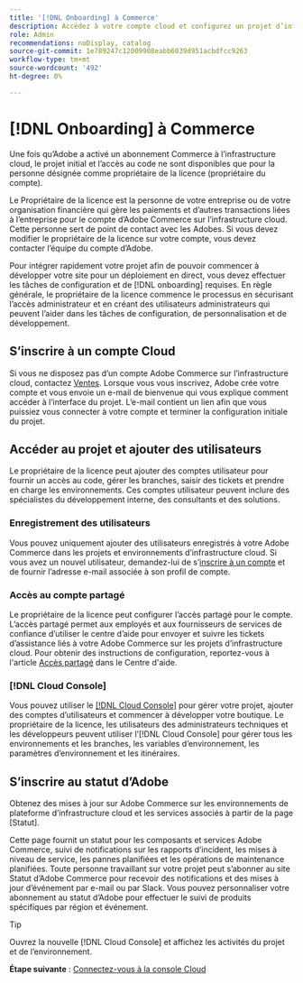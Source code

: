 ```yaml
---
title: '[!DNL Onboarding] à Commerce'
description: Accédez à votre compte cloud et configurez un projet d’infrastructure cloud Adobe Commerce.
role: Admin
recommendations: noDisplay, catalog
source-git-commit: 1e789247c12009908eabb6039d951acbdfcc9263
workflow-type: tm+mt
source-wordcount: '492'
ht-degree: 0%

---
```


# [!DNL Onboarding] à Commerce

Une fois qu’Adobe a activé un abonnement Commerce à l’infrastructure cloud, le projet initial et l’accès au code ne sont disponibles que pour la personne désignée comme propriétaire de la licence (propriétaire du compte).

Le Propriétaire de la licence est la personne de votre entreprise ou de votre organisation financière qui gère les paiements et d’autres transactions liées à l’entreprise pour le compte d’Adobe Commerce sur l’infrastructure cloud. Cette personne sert de point de contact avec les Adobes. Si vous devez modifier le propriétaire de la licence sur votre compte, vous devez contacter l’équipe du compte d’Adobe.

Pour intégrer rapidement votre projet afin de pouvoir commencer à développer votre site pour un déploiement en direct, vous devez effectuer les tâches de configuration et de [!DNL onboarding] requises. En règle générale, le propriétaire de la licence commence le processus en sécurisant l’accès administrateur et en créant des utilisateurs administrateurs qui peuvent l’aider dans les tâches de configuration, de personnalisation et de développement.

## S’inscrire à un compte Cloud

Si vous ne disposez pas d’un compte Adobe Commerce sur l’infrastructure cloud, contactez [Ventes]. Lorsque vous vous inscrivez, Adobe crée votre compte et vous envoie un e-mail de bienvenue qui vous explique comment accéder à l’interface du projet. L’e-mail contient un lien afin que vous puissiez vous connecter à votre compte et terminer la configuration initiale du projet.

## Accéder au projet et ajouter des utilisateurs

Le propriétaire de la licence peut ajouter des comptes utilisateur pour fournir un accès au code, gérer les branches, saisir des tickets et prendre en charge les environnements. Ces comptes utilisateur peuvent inclure des spécialistes du développement interne, des consultants et des solutions.

### Enregistrement des utilisateurs

Vous pouvez uniquement ajouter des utilisateurs enregistrés à votre Adobe Commerce dans les projets et environnements d’infrastructure cloud. Si vous avez un nouvel utilisateur, demandez-lui de s’[inscrire à un compte](https://account.magento.com/customer/account/login/) et de fournir l’adresse e-mail associée à son profil de compte.

### Accès au compte partagé

Le propriétaire de la licence peut configurer l’accès partagé pour le compte. L’accès partagé permet aux employés et aux fournisseurs de services de confiance d’utiliser le centre d’aide pour envoyer et suivre les tickets d’assistance liés à votre Adobe Commerce sur les projets d’infrastructure cloud. Pour obtenir des instructions de configuration, reportez-vous à l&#39;article [Accès partagé] dans le Centre d&#39;aide.

### [!DNL Cloud Console]

Vous pouvez utiliser le [[!DNL Cloud Console]](cloud-console.md) pour gérer votre projet, ajouter des comptes d’utilisateurs et commencer à développer votre boutique. Le propriétaire de la licence, les utilisateurs des administrateurs techniques et les développeurs peuvent utiliser l’[!DNL Cloud Console] pour gérer tous les environnements et les branches, les variables d’environnement, les paramètres d’environnement et les itinéraires.

## S’inscrire au statut d’Adobe

Obtenez des mises à jour sur Adobe Commerce sur les environnements de plateforme d’infrastructure cloud et les services associés à partir de la page [Statut].

Cette page fournit un statut pour les composants et services Adobe Commerce, suivi de notifications sur les rapports d’incident, les mises à niveau de service, les pannes planifiées et les opérations de maintenance planifiées. Toute personne travaillant sur votre projet peut s’abonner au site Statut d’Adobe Commerce pour recevoir des notifications et des mises à jour d’événement par e-mail ou par Slack. Vous pouvez personnaliser votre abonnement au statut d’Adobe pour effectuer le suivi de produits spécifiques par région et événement.

>[!TIP]
>
> Ouvrez la nouvelle [!DNL Cloud Console] et affichez les activités du projet et de l’environnement.
>
>**Étape suivante** : [Connectez-vous à la console CIoud](cloud-console.md)

<!-- link definitions -->

[Ventes]: https://business.adobe.com/fr/products/magento/get-demo.html
[Accès partagé]: https://experienceleague.adobe.com/docs/commerce-knowledge-base/kb/help-center-guide/magento-help-center-user-guide.html?lang=fr#shared-access
[Page de statut]: https://status.adobe.com/products/503473
